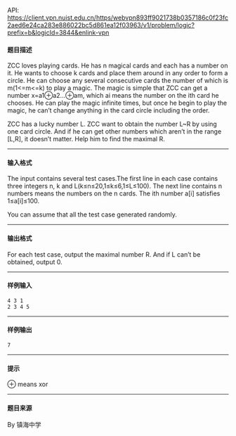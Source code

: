 API: https://client.vpn.nuist.edu.cn/https/webvpn893ff9021738b0357186c0f23fc2aed6e24ca283e886022bc5d861ea12f03963/v1/problem/logic?prefix=b&logicId=3844&enlink-vpn

#### 题目描述

ZCC loves playing cards. He has n magical cards and each has a number on it. He wants to choose k cards and place them around in any order to form a circle. He can choose any several consecutive cards the number of which is m(1<=m<=k) to play a magic. The magic is simple that ZCC can get a number x=a1⊕a2...⊕am, which ai means the number on the ith card he chooses. He can play the magic infinite times, but once he begin to play the magic, he can’t change anything in the card circle including the order.

ZCC has a lucky number L. ZCC want to obtain the number L~R by using one card circle. And if he can get other numbers which aren’t in the range \[L,R\], it doesn’t matter. Help him to find the maximal R.

---

#### 输入格式

The input contains several test cases.The first line in each case contains three integers n, k and L(k≤n≤20,1≤k≤6,1≤L≤100). The next line contains n numbers means the numbers on the n cards. The ith number a\[i\] satisfies 1≤a\[i\]≤100.

You can assume that all the test case generated randomly.

---

#### 输出格式

For each test case, output the maximal number R. And if L can’t be obtained, output 0.

---

#### 样例输入
```
4 3 1
2 3 4 5
```

---

#### 样例输出
```
7
```

---

#### 提示

⊕ means xor 

---

#### 题目来源

By 镇海中学
